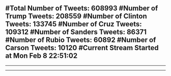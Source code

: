 #Total Number of Tweets: 608993 
#Number of Trump Tweets: 208559
#Number of Clinton Tweets: 133745
#Number of Cruz Tweets: 109312
#Number of Sanders Tweets: 86371
#Number of Rubio Tweets: 60892
#Number of Carson Tweets: 10120
#Current Stream Started at Mon Feb  8 22:51:02
---
---
---

